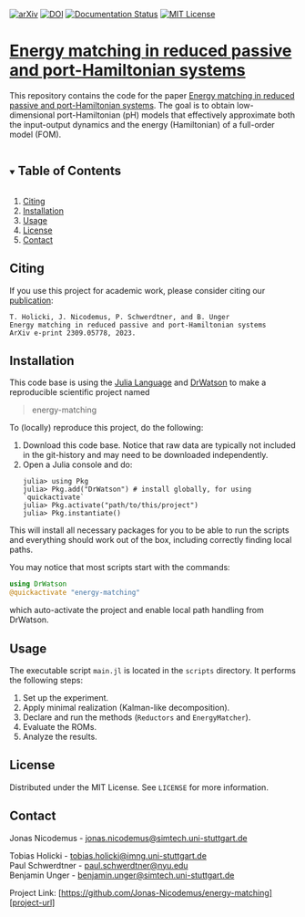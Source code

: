 [![arXiv][arxiv-shield]][arxiv-url]
[![DOI][doi-shield]][doi-url]
[![Documentation Status][docs-shield]][docs-url]
[![MIT License][license-shield]][license-url]

# [Energy matching in reduced passive and port-Hamiltonian systems][arxiv-url]
This repository contains the code for the paper [Energy matching in reduced passive and port-Hamiltonian systems][arxiv-url].
The goal is to obtain low-dimensional port-Hamiltonian (pH) models that effectively approximate both the input-output dynamics and the energy (Hamiltonian) of a full-order model (FOM).

<!-- TABLE OF CONTENTS -->
<details open="open">
  <summary><h2 style="display: inline-block">Table of Contents</h2></summary>
  <ol>
    <li>
      <a href="#citing">Citing</a>
    </li>
    <li>
      <a href="#installation">Installation</a>
    </li>
    <li><a href="#usage">Usage</a></li>
    <li><a href="#license">License</a></li>
    <li><a href="#contact">Contact</a></li>
  </ol>
</details>

## Citing
If you use this project for academic work, please consider citing our
[publication][arxiv-url]:

    T. Holicki, J. Nicodemus, P. Schwerdtner, and B. Unger
    Energy matching in reduced passive and port-Hamiltonian systems
    ArXiv e-print 2309.05778, 2023.

## Installation
This code base is using the [Julia Language](https://julialang.org/) and
[DrWatson](https://juliadynamics.github.io/DrWatson.jl/stable/)
to make a reproducible scientific project named
> energy-matching

To (locally) reproduce this project, do the following:

1. Download this code base. Notice that raw data are typically not included in the
   git-history and may need to be downloaded independently.
2. Open a Julia console and do:
   ```
   julia> using Pkg
   julia> Pkg.add("DrWatson") # install globally, for using `quickactivate`
   julia> Pkg.activate("path/to/this/project")
   julia> Pkg.instantiate()
   ```

This will install all necessary packages for you to be able to run the scripts and
everything should work out of the box, including correctly finding local paths.

You may notice that most scripts start with the commands:
```julia
using DrWatson
@quickactivate "energy-matching"
```
which auto-activate the project and enable local path handling from DrWatson.

## Usage
The executable script `main.jl` is located in the `scripts` directory. 
It performs the following steps:
1. Set up the experiment.
2. Apply minimal realization (Kalman-like decomposition).
2. Declare and run the methods (`Reductors` and `EnergyMatcher`).
3. Evaluate the ROMs.
4. Analyze the results.

## License
Distributed under the MIT License. See `LICENSE` for more information.

## Contact
Jonas Nicodemus - jonas.nicodemus@simtech.uni-stuttgart.de

Tobias Holicki - tobias.holicki@imng.uni-stuttgart.de\
Paul Schwerdtner - paul.schwerdtner@nyu.edu\
Benjamin Unger - benjamin.unger@simtech.uni-stuttgart.de

Project Link: [https://github.com/Jonas-Nicodemus/energy-matching][project-url]

[doi-shield]: https://img.shields.io/badge/DOI-10.5281%20%2F%20zenodo.8335231-blue.svg?style=for-the-badge
[doi-url]: https://doi.org/10.5281/zenodo.8335231
[arxiv-shield]: https://img.shields.io/badge/arXiv-2204.13474-b31b1b.svg?style=for-the-badge
[arxiv-url]: https://arxiv.org/abs/2309.05778
[license-shield]: https://img.shields.io/github/license/Jonas-Nicodemus/energy-matching.svg?style=for-the-badge
[license-url]: https://github.com/Jonas-Nicodemus/energy-matching/blob/main/LICENSE
[project-url]:https://github.com/Jonas-Nicodemus/energy-matching/
[docs-shield]:https://img.shields.io/badge/docs-online-blue.svg?style=for-the-badge
[docs-url]:https://jonas-nicodemus.github.io/energy-matching/
